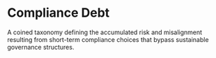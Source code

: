 # Compliance Debt

A coined taxonomy defining the accumulated risk and misalignment resulting from short-term compliance choices that bypass sustainable governance structures.